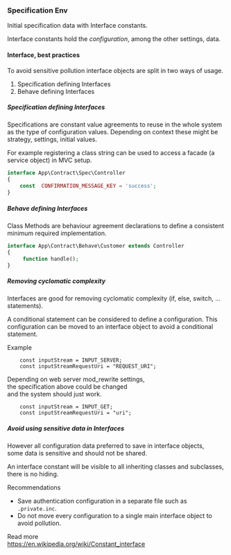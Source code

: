 ### Specification Env

Initial specification data with Interface constants.

Interface constants hold the *configuration*, among the other settings, data.


#### Interface, best practices
To avoid sensitive pollution interface objects are split in two ways of usage.

1. Specification defining Interfaces
2. Behave defining Interfaces

##### Specification defining Interfaces

Specifications are constant value agreements to reuse in the whole system as the type of configuration values.
Depending on context these might be strategy, settings, initial values.  

For example registering a class string can be used to access a facade (a service object) in MVC setup.
```php
interface App\Contract\Spec\Controller
{
    const  CONFIRMATION_MESSAGE_KEY = 'success';
}
```


##### Behave defining Interfaces   
Class Methods are behaviour agreement declarations to define a consistent minimum required implementation. 
```php
interface App\Contract\Behave\Customer extends Controller
{
     function handle();
}
```


##### Removing cyclomatic complexity 
Interfaces are good for removing cyclomatic complexity (if, else, switch, ... statements).

A conditional statement can be considered to define a configuration.
This configuration can be moved to an interface object to avoid a conditional statement.

Example   
```
    const inputStream = INPUT_SERVER;
    const inputStreamRequestUri = "REQUEST_URI";
```
Depending on web server mod_rewrite settings,  
the specification above could be changed  
and the system should just work.
```
    const inputStream = INPUT_GET;
    const inputStreamRequestUri = "uri";
```

##### Avoid using sensitive data in Interfaces
However all configuration data preferred to save in interface objects,  
some data is sensitive and should not be shared.

An interface constant will be visible to all inheriting classes and subclasses,
there is no hiding.

Recommendations  
+ Save authentication configuration in a separate file such as `.private.inc`.
+ Do not move every configuration to a single main interface object to avoid pollution.


Read more   
https://en.wikipedia.org/wiki/Constant_interface


